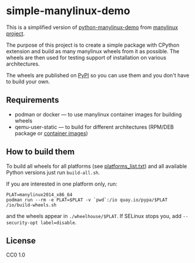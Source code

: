 # simple-manylinux-demo

This is a simplified version of [python-manylinux-demo](https://github.com/pypa/python-manylinux-demo) from [manylinux project](https://github.com/pypa/manylinux).

The purpose of this project is to create a simple package with CPython extension and build as many manylinux wheels from it as possible. The wheels are then used for testing support of installation on various architectures.

The wheels are published on [PyPI](https://pypi.org/project/simple-manylinux-demo) so you can use them and you don't have to build your own.

## Requirements

* podman or docker — to use manylinux container images for building wheels
* qemu-user-static — to build for different architectures (RPM/DEB package or [container images](https://github.com/multiarch/qemu-user-static))

## How to build them

To build all wheels for all platforms (see [platforms_list.txt](platforms_list.txt)) and all available Python versions just run `build-all.sh`.

If you are interested in one platform only, run:

```
PLAT=manylinux2014_x86_64
podman run --rm -e PLAT=$PLAT -v `pwd`:/io quay.io/pypa/$PLAT /io/build-wheels.sh
```

and the wheels appear in `./wheelhouse/$PLAT`. If SELinux stops you, add `--security-opt label=disable`.

## License

CC0 1.0
